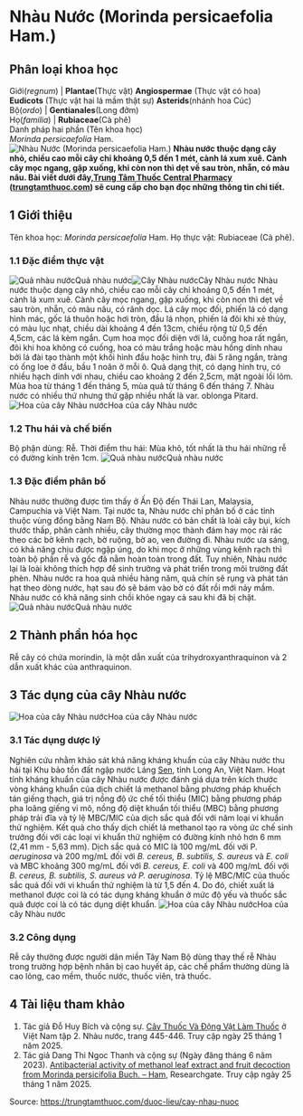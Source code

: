 # Nhàu Nước (Morinda persicaefolia Ham.)

Phân loại khoa học  
---  
Giới(_regnum_) |  **Plantae**(Thực vật) **Angiospermae** (Thực vật có hoa) **Eudicots** (Thực vật hai lá mầm thật sự) **Asterids**(nhánh hoa Cúc)  
Bộ(_ordo_) | **Gentianales**(Long đởm)  
Họ(_familia_) | **Rubiaceae**(Cà phê)  
Danh pháp hai phần (Tên khoa học)  
_Morinda persicaefolia_ Ham.  
![Nhàu Nước \(Morinda persicaefolia Ham.\)](https://trungtamthuoc.com/images/others/nhau-nuoc-7-7317.jpg)
**Nhàu nước thuộc dạng cây nhỏ, chiều cao mỗi cây chỉ khoảng 0,5 đến 1 mét, cành lá xum xuê. Cành cây mọc ngang, gập xuống, khi còn non thì dẹt về sau tròn, nhẵn, có màu nâu. Bài viết dưới đây,[Trung Tâm Thuốc Central Pharmacy](https://trungtamthuoc.com/ "Trung Tâm Thuốc Central Pharmacy") ([trungtamthuoc.com](https://trungtamthuoc.com/ "trungtamthuoc.com")) sẽ cung cấp cho bạn đọc những thông tin chi tiết.**
##  1 Giới thiệu
Tên khoa học: _Morinda persicaefolia_ Ham.
Họ thực vật: Rubiaceae (Cà phê).
### 1.1 Đặc điểm thực vật
![Quả nhàu nước](https://trungtamthuoc.com/images/item/nhau-nuoc-5.jpg)Quả nhàu nước![Cây Nhàu nước](https://trungtamthuoc.com/images/item/nhau-nuoc-0.jpg)Cây Nhàu nước
Nhàu nước thuộc dạng cây nhỏ, chiều cao mỗi cây chỉ khoảng 0,5 đến 1 mét, cành lá xum xuê.
Cành cây mọc ngang, gập xuống, khi còn non thì dẹt về sau tròn, nhẵn, có màu nâu, có rãnh dọc.
Lá cây mọc đối, phiến lá có dạng hình mác, gốc lá thuôn hoặc hơi tròn, đầu lá nhọn, phiến lá đôi khi xẻ thùy, có màu lục nhạt, chiều dài khoảng 4 đến 13cm, chiều rộng từ 0,5 đến 4,5cm, các lá kèm ngắn.
Cụm hoa mọc đối diện với lá, cuống hoa rất ngắn, đôi khi hoa không có cuống, hoa có màu trắng hoặc màu hồng dính nhau bởi lá đài tạo thành một khối hình đầu hoặc hình trụ, đài 5 răng ngắn, tràng có ống loe ở đầu, bầu 1 noãn ở mỗi ô.
Quả dạng thịt, có dạng hình trụ, có nhiều hạch dính với nhau, chiều cao khoảng 2 đến 2,5cm, mặt ngoài lồi lõm.
Mùa hoa từ tháng 1 đến tháng 5, mùa quả từ tháng 6 đến tháng 7.
Nhàu nước có nhiều thứ nhưng thứ gặp nhiều nhất là var. oblonga Pitard.
![Hoa của cây Nhàu nước](https://trungtamthuoc.com/images/item/nhau-nuoc-1.jpg)Hoa của cây Nhàu nước
### 1.2 Thu hái và chế biến
Bộ phận dùng: Rễ.
Thời điểm thu hái: Mùa khô, tốt nhất là thu hái những rễ có đường kính trên 1cm.
![Quả nhàu nước](https://trungtamthuoc.com/images/item/nhau-nuoc-6.jpg)Quả nhàu nước
### 1.3 Đặc điểm phân bố
Nhàu nước thường được tìm thấy ở Ấn Độ đến Thái Lan, Malaysia, Campuchia và Việt Nam. Tại nước ta, Nhàu nước chỉ phân bố ở các tỉnh thuộc vùng đồng bằng Nam Bộ.
Nhàu nước có bản chất là loài cây bụi, kích thước thấp, phân cành nhiều, cây thường mọc thành đám hay mọc rải rác theo các bờ kênh rạch, bờ ruộng, bờ ao, ven đường đi.
Nhàu nước ưa sáng, có khả năng chịu được ngập úng, do khi mọc ở những vùng kênh rạch thì toàn bộ phần rễ và gốc đã nằm hoàn toàn trong đất. Tuy nhiên, Nhàu nước lại là loài không thích hợp để sinh trưởng và phát triển trong môi trường đất phèn. Nhàu nước ra hoa quả nhiều hàng năm, quả chín sẽ rụng và phát tán hạt theo dòng nước, hạt sau đó sẽ bám vào bờ có đất rồi mới nảy mầm. Nhàu nước có khả năng sinh chồi khỏe ngay cả sau khi đã bị chặt.
![Quả nhàu nước](https://trungtamthuoc.com/images/item/nhau-nuoc-2.jpg)Quả nhàu nước
##  2 Thành phần hóa học
Rễ cây có chứa morindin, là một dẫn xuất của trihydroxyanthraquinon và 2 dẫn xuất khác của anthraquinon.
##  3 Tác dụng của cây Nhàu nước
![Hoa của cây Nhàu nước](https://trungtamthuoc.com/images/item/nhau-nuoc-3.jpg)Hoa của cây Nhàu nước
### 3.1 Tác dụng dược lý
Nghiên cứu nhằm khảo sát khả năng kháng khuẩn của cây Nhàu nước thu hái tại Khu bảo tồn đất ngập nước Láng [Sen](https://trungtamthuoc.com/duoc-lieu/sen-14 "Sen"), tỉnh Long An, Việt Nam. Hoạt tính kháng khuẩn của cây Nhàu nước được đánh giá dựa trên kích thước vòng kháng khuẩn của dịch chiết lá methanol bằng phương pháp khuếch tán giếng thạch, giá trị nồng độ ức chế tối thiểu (MIC) bằng phương pháp pha loãng giếng vi mô, nồng độ diệt khuẩn tối thiểu (MBC) bằng phương pháp trải đĩa và tỷ lệ MBC/MIC của dịch sắc quả đối với năm loại vi khuẩn thử nghiệm. Kết quả cho thấy dịch chiết lá methanol tạo ra vòng ức chế sinh trưởng đối với các loại vi khuẩn thử nghiệm có đường kính nhỏ hơn 6 mm (2,41 mm - 5,63 mm). Dịch sắc quả có MIC là 100 mg/mL đối với P. _aeruginosa_ và 200 mg/mL đối với _B. cereus, B. subtilis, S. aureus_ và _E. coli_ và MBC khoảng 300 mg/mL đối với _B. cereus,_  _E. coli_ và 400 mg/mL đối với _B. cereus, B. subtilis, S. aureus và P. aeruginosa_. Tỷ lệ MBC/MIC của thuốc sắc quả đối với vi khuẩn thử nghiệm là từ 1,5 đến 4. Do đó, chiết xuất lá methanol được coi là có tác dụng kháng khuẩn ở mức độ yếu và thuốc sắc quả được coi là có tác dụng diệt khuẩn.
![Hoa của cây Nhàu nước](https://trungtamthuoc.com/images/item/nhau-nuoc-4.jpg)Hoa của cây Nhàu nước
### 3.2 Công dụng
Rễ cây thường được người dân miền Tây Nam Bộ dùng thay thế rễ Nhàu trong trường hợp bệnh nhân bị cao huyết áp, các chế phẩm thường dùng là cao lỏng, cao mềm, thuốc nước, thuốc viên, trà thuốc.
##  4 Tài liệu tham khảo
  1. Tác giả Đỗ Huy Bích và cộng sự. [Cây Thuốc Và Động Vật Làm Thuốc](https://trungtamthuoc.com/bai-viet/doc-online-va-tai-mien-phi-pdf-sach-cay-thuoc-va-dong-vat-lam-thuoc-o-viet-nam "Cây Thuốc Và Động Vật Làm Thuốc") ở Việt Nam tập 2. Nhàu nước, trang 445-446. Truy cập ngày 25 tháng 1 năm 2025.
  2. Tác giả Dang Thi Ngoc Thanh và cộng sự (Ngày đăng tháng 6 năm 2023). [Antibacterial activity of methanol leaf extract and fruit decoction from Morinda persicifolia Buch. – Ham](https://www.researchgate.net/publication/371962307_Antibacterial_activity_of_methanol_leaf_extract_and_fruit_decoction_from_Morinda_persicifolia_Buch_-_Ham), Researchgate. Truy cập ngày 25 tháng 1 năm 2025.




Source: https://trungtamthuoc.com/duoc-lieu/cay-nhau-nuoc